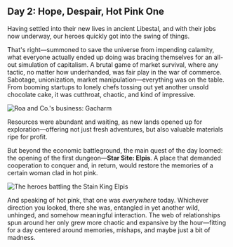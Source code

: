 ## Day 2: Hope, Despair, Hot Pink One

Having settled into their new lives in ancient Libestal, and with their jobs now underway, our heroes quickly got into the swing of things.

That's right—summoned to save the universe from impending calamity, what everyone actually ended up doing was bracing themselves for an all-out simulation of capitalism. A brutal game of market survival, where any tactic, no matter how underhanded, was fair play in the war of commerce. Sabotage, unionization, market manipulation—everything was on the table. From booming startups to lonely chefs tossing out yet another unsold chocolate cake, it was cutthroat, chaotic, and kind of impressive.

![Roa and Co.'s business: Gacharm](/images-opt/gacharm.webp)

Resources were abundant and waiting, as new lands opened up for exploration—offering not just fresh adventures, but also valuable materials ripe for profit.

But beyond the economic battleground, the main quest of the day loomed: the opening of the first dungeon—**Star Site: Elpis**. A place that demanded cooperation to conquer and, in return, would restore the memories of a certain woman clad in hot pink.

![The heroes battling the Stain King Elpis](/images-opt/elpis.webp)

And speaking of hot pink, that one was _everywhere_ today. Whichever direction you looked, there she was, entangled in yet another wild, unhinged, and somehow meaningful interaction. The web of relationships spun around her only grew more chaotic and expansive by the hour—fitting for a day centered around memories, mishaps, and maybe just a bit of madness.